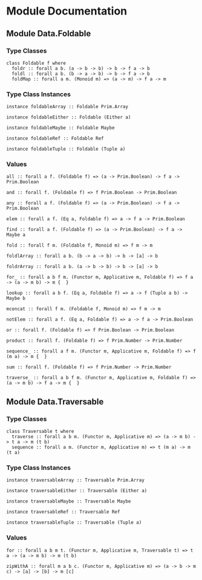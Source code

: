 # Module Documentation

## Module Data.Foldable

### Type Classes

    class Foldable f where
      foldr :: forall a b. (a -> b -> b) -> b -> f a -> b
      foldl :: forall a b. (b -> a -> b) -> b -> f a -> b
      foldMap :: forall a m. (Monoid m) => (a -> m) -> f a -> m


### Type Class Instances

    instance foldableArray :: Foldable Prim.Array

    instance foldableEither :: Foldable (Either a)

    instance foldableMaybe :: Foldable Maybe

    instance foldableRef :: Foldable Ref

    instance foldableTuple :: Foldable (Tuple a)


### Values

    all :: forall a f. (Foldable f) => (a -> Prim.Boolean) -> f a -> Prim.Boolean

    and :: forall f. (Foldable f) => f Prim.Boolean -> Prim.Boolean

    any :: forall a f. (Foldable f) => (a -> Prim.Boolean) -> f a -> Prim.Boolean

    elem :: forall a f. (Eq a, Foldable f) => a -> f a -> Prim.Boolean

    find :: forall a f. (Foldable f) => (a -> Prim.Boolean) -> f a -> Maybe a

    fold :: forall f m. (Foldable f, Monoid m) => f m -> m

    foldlArray :: forall a b. (b -> a -> b) -> b -> [a] -> b

    foldrArray :: forall a b. (a -> b -> b) -> b -> [a] -> b

    for_ :: forall a b f m. (Functor m, Applicative m, Foldable f) => f a -> (a -> m b) -> m {  }

    lookup :: forall a b f. (Eq a, Foldable f) => a -> f (Tuple a b) -> Maybe b

    mconcat :: forall f m. (Foldable f, Monoid m) => f m -> m

    notElem :: forall a f. (Eq a, Foldable f) => a -> f a -> Prim.Boolean

    or :: forall f. (Foldable f) => f Prim.Boolean -> Prim.Boolean

    product :: forall f. (Foldable f) => f Prim.Number -> Prim.Number

    sequence_ :: forall a f m. (Functor m, Applicative m, Foldable f) => f (m a) -> m {  }

    sum :: forall f. (Foldable f) => f Prim.Number -> Prim.Number

    traverse_ :: forall a b f m. (Functor m, Applicative m, Foldable f) => (a -> m b) -> f a -> m {  }


## Module Data.Traversable

### Type Classes

    class Traversable t where
      traverse :: forall a b m. (Functor m, Applicative m) => (a -> m b) -> t a -> m (t b)
      sequence :: forall a m. (Functor m, Applicative m) => t (m a) -> m (t a)


### Type Class Instances

    instance traversableArray :: Traversable Prim.Array

    instance traversableEither :: Traversable (Either a)

    instance traversableMaybe :: Traversable Maybe

    instance traversableRef :: Traversable Ref

    instance traversableTuple :: Traversable (Tuple a)


### Values

    for :: forall a b m t. (Functor m, Applicative m, Traversable t) => t a -> (a -> m b) -> m (t b)

    zipWithA :: forall m a b c. (Functor m, Applicative m) => (a -> b -> m c) -> [a] -> [b] -> m [c]